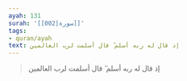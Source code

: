 ```yaml
---
ayah: 131
surah: '[[002|سورة]]'
tags:
- quran/ayah
text: إذ قال له ربه أسلم ۖ قال أسلمت لرب العالمين
---
```

> إذ قال له ربه أسلم ۖ قال أسلمت لرب العالمين
